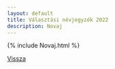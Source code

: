 ```yaml
---
layout: default
title: Választási névjegyzék 2022
description: Novaj
---
```


{% include Novaj.html %}

[Vissza](./)